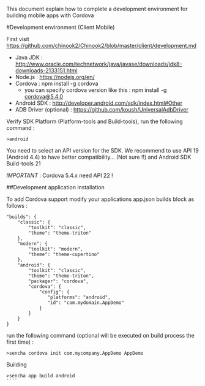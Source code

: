 This document explain how to complete a development environment for building mobile apps with Cordova

#Development environment (Client Mobile)

First visit https://github.com/chinook2/Chinook2/blob/master/client/development.md

 - Java JDK : http://www.oracle.com/technetwork/java/javase/downloads/jdk8-downloads-2133151.html
 - Node.js : https://nodejs.org/en/
 - Cordova : npm install -g cordova
   - you can specify cordova version like this : npm install -g cordova@5.4.0
 - Android SDK : http://developer.android.com/sdk/index.html#Other
 - ADB Driver (optional) : https://github.com/koush/UniversalAdbDriver

Verify SDK Platform (Platform-tools and Build-tools), run the following command :
````
>android
````

You need to select an API version for the SDK.
We recommend to use API 19 (Android 4.4) to have better compatibility... (Not sure !!) and Android SDK Build-tools 21

*IMPORTANT* : Cordova 5.4.x need API 22 !



##Development application installation

To add Cordova support modify your applications app.json builds block as follows :

````
"builds": {
    "classic": {
        "toolkit": "classic",
        "theme": "theme-triton"
    },
    "modern": {
        "toolkit": "modern",
        "theme": "theme-cupertino"
    },
    "android": {
        "toolkit": "classic",
        "theme": "theme-triton",
        "packager": "cordova",
        "cordova": {
            "config": {
               "platforms": "android",
               "id": "com.mydomain.AppDemo"
            }
        }
    }
}
````

 run the following command (optional will be executed on build process the first time) :
 
 ````
 >sencha cordova init com.mycompany.AppDemo AppDemo 
 ````
 
 
 
Building

`````
>sencha app build android
````

